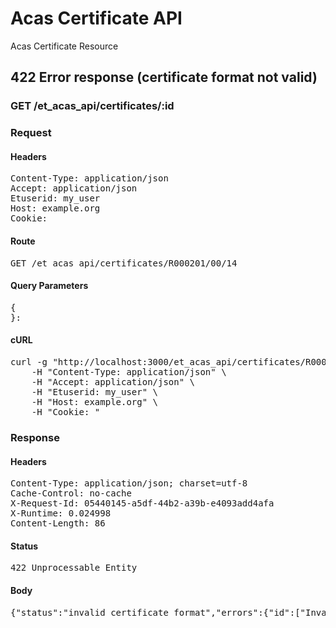 # Acas Certificate API

Acas Certificate Resource

## 422 Error response (certificate format not valid)

### GET /et_acas_api/certificates/:id
### Request

#### Headers

<pre>Content-Type: application/json
Accept: application/json
Etuserid: my_user
Host: example.org
Cookie: </pre>

#### Route

<pre>GET /et_acas_api/certificates/R000201/00/14</pre>

#### Query Parameters

<pre>{
}: </pre>

#### cURL

<pre class="request">curl -g &quot;http://localhost:3000/et_acas_api/certificates/R000201/00/14&quot; -X GET \
	-H &quot;Content-Type: application/json&quot; \
	-H &quot;Accept: application/json&quot; \
	-H &quot;Etuserid: my_user&quot; \
	-H &quot;Host: example.org&quot; \
	-H &quot;Cookie: &quot;</pre>

### Response

#### Headers

<pre>Content-Type: application/json; charset=utf-8
Cache-Control: no-cache
X-Request-Id: 05440145-a5df-44b2-a39b-e4093add4afa
X-Runtime: 0.024998
Content-Length: 86</pre>

#### Status

<pre>422 Unprocessable Entity</pre>

#### Body

<pre>{"status":"invalid_certificate_format","errors":{"id":["Invalid certificate format"]}}</pre>
